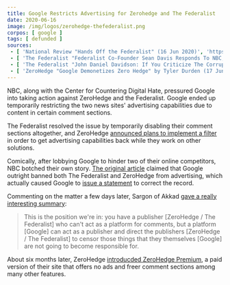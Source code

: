 ```yaml
---
title: Google Restricts Advertising for Zerohedge and The Federalist
date: 2020-06-16
image: /img/logos/zerohedge-thefederalist.png
corpos: [ google ]
tags: [ defunded ]
sources:
 - [ 'National Review "Hands Off the Federalist" (16 Jun 2020)', 'https://archive.vn/lsGYK' ]
 - [ 'The Federalist "Federalist Co-Founder Sean Davis Responds To NBC, Google Deplatforming Attempt" by Tristan Justice (16 Jun 2020)', 'https://archive.vn/LwmJr' ]
 - [ 'The Federalist "John Daniel Davidson: If You Criticize The Corrupt Corporate Media, They Will Try To Deplatform You" by Tristan Justice (16 Jun 2020)', 'https://archive.vn/lxQGV' ]
 - [ 'ZeroHedge "Google Demonetizes Zero Hedge" by Tyler Durden (17 Jun 2020)', 'https://archive.vn/bctTu' ]
---
```


NBC, along with the Center for Countering Digital Hate, pressured Google into
taking action against ZeroHedge and the Federalist. Google ended up temporarily
restricting the two news sites' advertising capabilities due to content in
certain comment sections.

The Federalist resolved the issue by temporarily disabling their comment
sections altogether, and ZeroHedge [announced plans to implement a
filter](https://archive.vn/LlX5C) in order to get advertising capabilities back
while they work on other solutions.

Comically, after lobbying Google to hinder two of their online competitors, NBC
botched their own story. [The original article](https://archive.vn/rj36P)
claimed that Google outright banned both The Federalist and ZeroHedge from
advertising, which actually caused Google to [issue a
statement](https://archive.vn/qOjoU) to correct the record.

Commenting on the matter a few days later, Sargon of Akkad [gave a really
interesting summary](https://www.bitchute.com/video/deC253KuTV0/):
> This is the position we're in: you have a publisher [ZeroHedge / The
> Federalist] who can't act as a platform for comments, but a platform [Google]
> can act as a publisher and direct the publishers [ZeroHedge / The Federalist]
> to censor those things that they themselves [Google] are not going to become
> responsible for.

About six months later, ZeroHedge [introducded ZeroHedge
Premium](https://archive.is/zLp4n), a paid version of their site that offers no
ads and freer comment sections among many other features.
